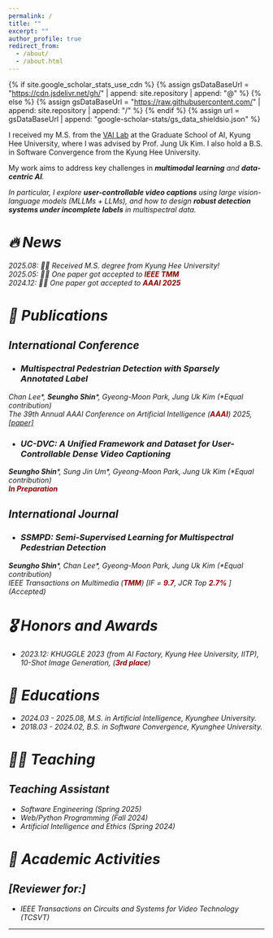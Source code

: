 ```yaml
---
permalink: /
title: ""
excerpt: ""
author_profile: true
redirect_from: 
  - /about/
  - /about.html
---
```


{% if site.google_scholar_stats_use_cdn %}
{% assign gsDataBaseUrl = "https://cdn.jsdelivr.net/gh/" | append: site.repository | append: "@" %}
{% else %}
{% assign gsDataBaseUrl = "https://raw.githubusercontent.com/" | append: site.repository | append: "/" %}
{% endif %}
{% assign url = gsDataBaseUrl | append: "google-scholar-stats/gs_data_shieldsio.json" %}

<span class='anchor' id='about-me'></span>

I  received my M.S. from the [VAI Lab](https://visualai.khu.ac.kr/home) at the Graduate School of AI, Kyung Hee University, where I was advised by Prof. Jung Uk Kim. I also hold a B.S. in Software Convergence from the Kyung Hee University.

My work aims to address key challenges in <i>**multimodal learning**<i> and <i>**data-centric AI**<i>. 

In particular, I explore <i>**user-controllable video captions**<i> using large vision-language models (MLLMs + LLMs), and how to design <i>**robust detection systems under incomplete labels**<i> in multispectral data.


# 🔥 News
2025.08: 🎉🎉 Received M.S. degree from Kyung Hee University!</span> <br>
2025.05:  🎉🎉 One paper got accepted to <span style="color:darkred">**IEEE TMM**</span> <br>
2024.12:  🎉🎉 One paper got accepted to <span style="color:darkred">**AAAI 2025**</span>

# 📝 Publications 

## International Conference

* ### Multispectral Pedestrian Detection with Sparsely Annotated Label <br>
Chan Lee\*, **Seungho Shin**\*, Gyeong-Moon Park, Jung Uk Kim (*Equal contribution) <br>
The 39th Annual AAAI Conference on Artificial Intelligence (<span style="color:darkred">**AAAI**</span>) 2025, [[paper]](https://ojs.aaai.org/index.php/AAAI/article/view/32472)


* ### UC-DVC: A Unified Framework and Dataset for User-Controllable Dense Video Captioning <br>
**Seungho Shin**\*, Sung Jin Um\*, Gyeong-Moon Park, Jung Uk Kim (*Equal contribution) <br>
<span style="color:darkred">**In Preparation**</span>


## International Journal

* ### SSMPD: Semi-Supervised Learning for Multispectral Pedestrian Detection <br>
**Seungho Shin**\*, Chan Lee\*,  Gyeong-Moon Park, Jung Uk Kim (*Equal contribution) <br>
IEEE Transactions on Multimedia (<span style="color:darkred">**TMM**</span>) \[<i>IF</i> = <span style="color:darkred"><b>9.7</b></span>, <i>JCR Top</i> <span style="color:darkred"><b>2.7%</b></span>
\] (Accepted)

# 🎖 Honors and Awards
- *2023.12*: KHUGGLE 2023 (from AI Factory, Kyung Hee University, IITP), 10-Shot Image Generation, (<span style="color:darkred">**3rd place**</span>)

# 📖 Educations
- *2024.03 - 2025.08*, M.S. in Artificial Intelligence, Kyunghee University.
- *2018.03 - 2024.02*, B.S. in Software Convergence, Kyunghee University.

# 🧑‍🏫 Teaching

## Teaching Assistant
- Software Engineering (Spring 2025)
- Web/Python Programming (Fall 2024)
- Artificial Intelligence and Ethics (Spring 2024)

# 🧾 Academic Activities

## [Reviewer for:]
- IEEE Transactions on Circuits and Systems for Video Technology (TCSVT)

---



